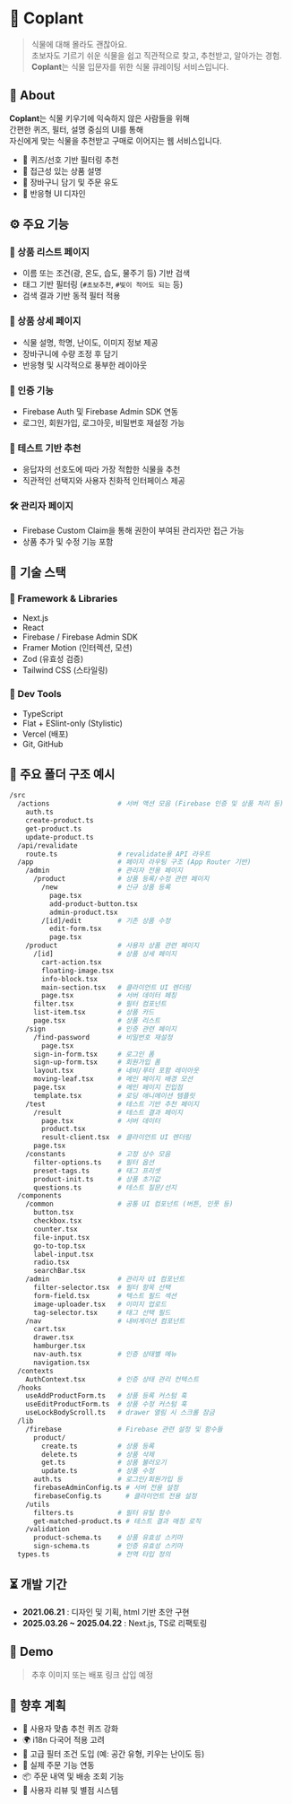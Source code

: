 # 🌿 Coplant

> 식물에 대해 몰라도 괜찮아요.\
> 초보자도 기르기 쉬운 식물을 쉽고 직관적으로 찾고, 추천받고, 알아가는 경험.\
> **Coplant**는 식물 입문자를 위한 식물 큐레이팅 서비스입니다.

## 🌟 About

**Coplant**는 식물 키우기에 익숙하지 않은 사람들을 위해\
간편한 퀴즈, 필터, 설명 중심의 UI를 통해\
자신에게 맞는 식물을 추천받고 구매로 이어지는 웹 서비스입니다.

- 🧩 퀴즈/선호 기반 필터링 추천
- 📝 접근성 있는 상품 설명
- 🛒 장바구니 담기 및 주문 유도
- 📱 반응형 UI 디자인

## ⚙️ 주요 기능

### 🌱 상품 리스트 페이지

- 이름 또는 조건(광, 온도, 습도, 물주기 등) 기반 검색
- 태그 기반 필터링 (`#초보추천`, `#빛이 적어도 되는` 등)
- 검색 결과 기반 동적 필터 적용

### 🌼 상품 상세 페이지

- 식물 설명, 학명, 난이도, 이미지 정보 제공
- 장바구니에 수량 조정 후 담기
- 반응형 및 시각적으로 풍부한 레이아웃

### 📩 인증 기능

- Firebase Auth 및 Firebase Admin SDK 연동
- 로그인, 회원가입, 로그아웃, 비밀번호 재설정 가능

### 🧪 테스트 기반 추천

- 응답자의 선호도에 따라 가장 적합한 식물을 추천
- 직관적인 선택지와 사용자 친화적 인터페이스 제공

### 🛠️ 관리자 페이지

- Firebase Custom Claim을 통해 권한이 부여된 관리자만 접근 가능
- 상품 추가 및 수정 기능 포함

## 💪 기술 스택

### 📆 Framework & Libraries

- Next.js
- React
- Firebase / Firebase Admin SDK
- Framer Motion (인터렉션, 모션)
- Zod (유효성 검증)
- Tailwind CSS (스타일링)

### 🔧 Dev Tools

- TypeScript
- Flat + ESlint-only (Stylistic)
- Vercel (배포)
- Git, GitHub

## 📁 주요 폴더 구조 예시

```bash
/src
  /actions                 # 서버 액션 모음 (Firebase 인증 및 상품 처리 등)
    auth.ts
    create-product.ts
    get-product.ts
    update-product.ts
  /api/revalidate
    route.ts               # revalidate용 API 라우트
  /app                     # 페이지 라우팅 구조 (App Router 기반)
    /admin                 # 관리자 전용 페이지
      /product             # 상품 등록/수정 관련 페이지
        /new               # 신규 상품 등록
          page.tsx
          add-product-button.tsx
          admin-product.tsx
        /[id]/edit         # 기존 상품 수정
          edit-form.tsx
          page.tsx
    /product               # 사용자 상품 관련 페이지
      /[id]                # 상품 상세 페이지
        cart-action.tsx
        floating-image.tsx
        info-block.tsx
        main-section.tsx   # 클라이언트 UI 렌더링
        page.tsx           # 서버 데이터 페칭
      filter.tsx           # 필터 컴포넌트
      list-item.tsx        # 상품 카드
      page.tsx             # 상품 리스트
    /sign                  # 인증 관련 페이지
      /find-password       # 비밀번호 재설정
        page.tsx
      sign-in-form.tsx     # 로그인 폼
      sign-up-form.tsx     # 회원가입 폼
      layout.tsx           # 네비/푸터 포함 레이아웃
      moving-leaf.tsx      # 메인 페이지 배경 모션
      page.tsx             # 메인 페이지 진입점
      template.tsx         # 로딩 애니메이션 템플릿
    /test                  # 테스트 기반 추천 페이지
      /result              # 테스트 결과 페이지
        page.tsx           # 서버 데이터
        product.tsx
        result-client.tsx  # 클라이언트 UI 렌더링
      page.tsx
    /constants             # 고정 상수 모음
      filter-options.ts    # 필터 옵션
      preset-tags.ts       # 태그 프리셋
      product-init.ts      # 상품 초기값
      questions.ts         # 테스트 질문/선지
  /components
    /common                # 공통 UI 컴포넌트 (버튼, 인풋 등)
      button.tsx
      checkbox.tsx
      counter.tsx
      file-input.tsx
      go-to-top.tsx
      label-input.tsx
      radio.tsx
      searchBar.tsx
    /admin                 # 관리자 UI 컴포넌트
      filter-selector.tsx  # 필터 항목 선택
      form-field.tsx       # 텍스트 필드 섹션
      image-uploader.tsx   # 이미지 업로드
      tag-selector.tsx     # 태그 선택 필드
    /nav                   # 내비게이션 컴포넌트
      cart.tsx
      drawer.tsx
      hamburger.tsx
      nav-auth.tsx         # 인증 상태별 메뉴
      navigation.tsx
  /contexts
    AuthContext.tsx        # 인증 상태 관리 컨텍스트
  /hooks
    useAddProductForm.ts   # 상품 등록 커스텀 훅
    useEditProductForm.ts  # 상품 수정 커스텀 훅
    useLockBodyScroll.ts   # drawer 열림 시 스크롤 잠금
  /lib
    /firebase              # Firebase 관련 설정 및 함수들
      product/
        create.ts          # 상품 등록
        delete.ts          # 상품 삭제
        get.ts             # 상품 불러오기
        update.ts          # 상품 수정
      auth.ts              # 로그인/회원가입 등
      firebaseAdminConfig.ts # 서버 전용 설정
      firebaseConfig.ts      # 클라이언트 전용 설정
    /utils
      filters.ts           # 필터 유틸 함수
      get-matched-product.ts # 테스트 결과 매칭 로직
    /validation
      product-schema.ts    # 상품 유효성 스키마
      sign-schema.ts       # 인증 유효성 스키마
  types.ts                 # 전역 타입 정의
```

## ⏳ 개발 기간

- **2021.06.21** : 디자인 및 기획, html 기반 초안 구현
- **2025.03.26 ~ 2025.04.22** : Next.js, TS로 리팩토링

## 📸 Demo

> 추후 이미지 또는 배포 링크 삽입 예정

## 🔮 향후 계획

- 🧠 사용자 맞춤 추천 퀴즈 강화
- 🌍 i18n 다국어 적용 고려
- 🔎 고급 필터 조건 도입 (예: 공간 유형, 키우는 난이도 등)
- 🧾 실제 주문 기능 연동
- 📦 주문 내역 및 배송 조회 기능
- 💬 사용자 리뷰 및 별점 시스템

